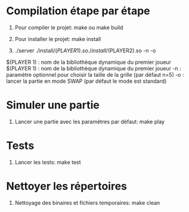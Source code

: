 # Compilation étape par étape

1) Pour compiler le projet: make ou make build

2) Pour installer le projet: make install

3) ./server ./install/$(PLAYER1).so ./install/$(PLAYER2).so -n <value> -o

$(PLAYER 1) : nom de la bibliothèque dynamique du premier joueur
$(PLAYER 1) : nom de la bibliothèque dynamique du premier joueur
-n <value>: paramètre optionnel pour choisir la taille de la grille (par défaut n=5)
-o        : lancer la partie en mode SWAP (par défaut le mode est standard)


# Simuler une partie

1) Lancer une partie avec les paramètres par défaut: make play

# Tests

1) Lancer les tests: make test


# Nettoyer les répertoires

1) Nettoyage des binaires et fichiers temporaires: make clean
